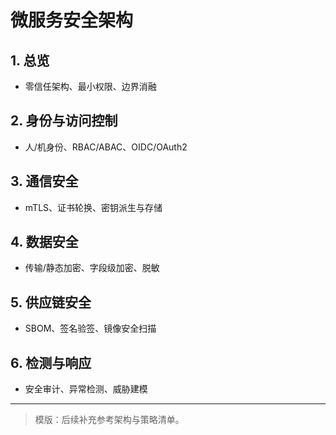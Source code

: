 ﻿# 微服务安全架构

## 1. 总览

- 零信任架构、最小权限、边界消融

## 2. 身份与访问控制

- 人/机身份、RBAC/ABAC、OIDC/OAuth2

## 3. 通信安全

- mTLS、证书轮换、密钥派生与存储

## 4. 数据安全

- 传输/静态加密、字段级加密、脱敏

## 5. 供应链安全

- SBOM、签名验签、镜像安全扫描

## 6. 检测与响应

- 安全审计、异常检测、威胁建模

---

> 模版：后续补充参考架构与策略清单。
